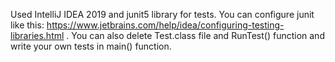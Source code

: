 Used IntelliJ IDEA 2019 and junit5 library for tests. You can configure junit like this: https://www.jetbrains.com/help/idea/configuring-testing-libraries.html . You can also delete Test.class file and RunTest() function and write your own tests in main() function.

